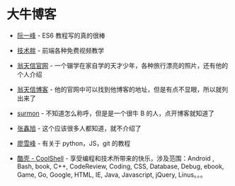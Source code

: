 # 大牛博客

- [阮一峰](http://www.ruanyifeng.com/blog/) - ES6 教程写的真的很棒

- [技术胖](http://jspang.com/) - 前端各种免费视频教学

- [翁天信官网](https://www.dandyweng.com/) - 一个辍学在家自学的天才少年，各种旅行漂亮的照片，还有他的个人介绍

- [翁天信博客](https://blog.dandyweng.com/) - 他的官网中可以找到他博客的地址，但是有点不显眼，所以就列出来了

- [surmon](https://surmon.me/) - 不知道怎么称呼，但是是一个很牛 B 的人，点开博客就知道了

- [张鑫旭](http://www.zhangxinxu.com/) - 这个应该很多人都知道，就不介绍了

- [廖雪峰](https://www.liaoxuefeng.com/) - 有关于 python，JS，git 的教程

- [酷壳 - CoolShell](https://coolshell.cn/) - 享受编程和技术所带来的快乐，涉及范围：Android , Bash, book, C++, CodeReview, Coding, CSS, Database, Debug, ebook, Game, Go, Google, HTML, IE, Java, Javascript, jQuery, Linus。。。